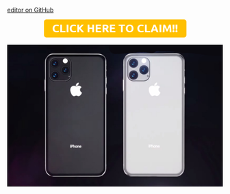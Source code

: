 [editor on GitHub](https://github.com/Circumcentral/circumcentral.github.io/edit/master/README.md)

<p align="center">
<a href="circumcentral.github.io">
<img border="0" alt="CLICK HERE TO CLAIM!!" src="button_click-here-to-claim.png">
</a>
</p>
<p align="center">
  <img src="iphone-11-render-2.jpg" width="1000" alt="iPhone 11">
</p>
